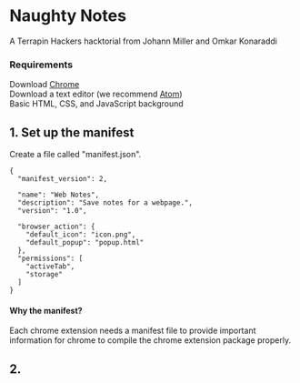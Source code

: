 # Naughty Notes
A Terrapin Hackers hacktorial from Johann Miller and Omkar Konaraddi

### Requirements
Download [Chrome](https://www.google.com/chrome/browser/desktop/)
<br/> Download a text editor (we recommend [Atom](https://atom.io/))
<br/> Basic HTML, CSS, and JavaScript background

## 1. Set up the manifest
Create a file called "manifest.json".

    {
      "manifest_version": 2,

      "name": "Web Notes",
      "description": "Save notes for a webpage.",
      "version": "1.0",

      "browser_action": {
        "default_icon": "icon.png",
        "default_popup": "popup.html"
      },
      "permissions": [
        "activeTab",
        "storage"
      ]
    }

#### Why the manifest?
Each chrome extension needs a manifest file to provide important information for chrome to compile the chrome extension package properly.

## 2.
